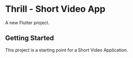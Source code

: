# Thrill - Short Video App

A new Flutter project.

## Getting Started

This project is a starting point for a Short Video Application.

